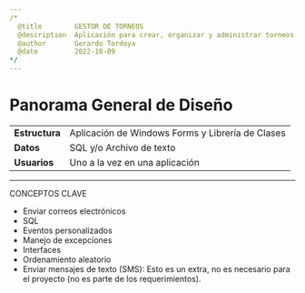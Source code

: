 ```yaml
---
/*
  @title        GESTOR DE TORNEOS
  @description  Aplicación para crear, organizar y administrar torneos.
  @author       Gerardo Tordoya
  @date         2022-10-09
*/
---
```


# Panorama General de Diseño

|                |                                                  |
|----------------|--------------------------------------------------|
| __Estructura__ | Aplicación de Windows Forms y Librería de Clases |
| __Datos__      | SQL y/o Archivo de texto                         |
| __Usuarios__   | Uno a la vez en una aplicación                   |

---

CONCEPTOS CLAVE

* Enviar correos electrónicos
* SQL
* Eventos personalizados
* Manejo de excepciones
* Interfaces
* Ordenamiento aleatorio
* Enviar mensajes de texto (SMS): Esto es un extra, no es necesario para el proyecto (no es parte de los requerimientos).
